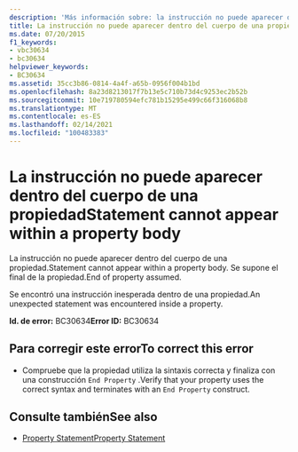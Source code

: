 ```yaml
---
description: 'Más información sobre: la instrucción no puede aparecer dentro del cuerpo de una propiedad'
title: La instrucción no puede aparecer dentro del cuerpo de una propiedad
ms.date: 07/20/2015
f1_keywords:
- vbc30634
- bc30634
helpviewer_keywords:
- BC30634
ms.assetid: 35cc3b86-0814-4a4f-a65b-0956f004b1bd
ms.openlocfilehash: 8a23d8213017f7b13e5c710b73d4c9253ec2b52b
ms.sourcegitcommit: 10e719780594efc781b15295e499c66f316068b8
ms.translationtype: MT
ms.contentlocale: es-ES
ms.lasthandoff: 02/14/2021
ms.locfileid: "100483383"
---
```

# <a name="statement-cannot-appear-within-a-property-body"></a><span data-ttu-id="5783b-103">La instrucción no puede aparecer dentro del cuerpo de una propiedad</span><span class="sxs-lookup"><span data-stu-id="5783b-103">Statement cannot appear within a property body</span></span>

<span data-ttu-id="5783b-104">La instrucción no puede aparecer dentro del cuerpo de una propiedad.</span><span class="sxs-lookup"><span data-stu-id="5783b-104">Statement cannot appear within a property body.</span></span> <span data-ttu-id="5783b-105">Se supone el final de la propiedad.</span><span class="sxs-lookup"><span data-stu-id="5783b-105">End of property assumed.</span></span>  
  
 <span data-ttu-id="5783b-106">Se encontró una instrucción inesperada dentro de una propiedad.</span><span class="sxs-lookup"><span data-stu-id="5783b-106">An unexpected statement was encountered inside a property.</span></span>  
  
 <span data-ttu-id="5783b-107">**Id. de error:** BC30634</span><span class="sxs-lookup"><span data-stu-id="5783b-107">**Error ID:** BC30634</span></span>  
  
## <a name="to-correct-this-error"></a><span data-ttu-id="5783b-108">Para corregir este error</span><span class="sxs-lookup"><span data-stu-id="5783b-108">To correct this error</span></span>  
  
- <span data-ttu-id="5783b-109">Compruebe que la propiedad utiliza la sintaxis correcta y finaliza con una construcción `End Property` .</span><span class="sxs-lookup"><span data-stu-id="5783b-109">Verify that your property uses the correct syntax and terminates with an `End Property` construct.</span></span>  
  
## <a name="see-also"></a><span data-ttu-id="5783b-110">Consulte también</span><span class="sxs-lookup"><span data-stu-id="5783b-110">See also</span></span>

- [<span data-ttu-id="5783b-111">Property Statement</span><span class="sxs-lookup"><span data-stu-id="5783b-111">Property Statement</span></span>](../language-reference/statements/property-statement.md)
